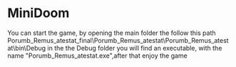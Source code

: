 # MiniDoom
You can start the game, by opening the main folder the follow this path 
Porumb_Remus_atestat_final\Porumb_Remus_atestat\Porumb_Remus_atestat\bin\Debug in the the Debug folder you will find an executable, 
with the name "Porumb_Remus_atestat.exe",after that enjoy the game
